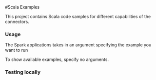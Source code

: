 #Scala Examples

This project contains Scala code samples for different capabilities of the connectors.

### Usage
The Spark applications takes in an argument specifying the example you want to run

To show available examples, specify no arguments.

### Testing locally

